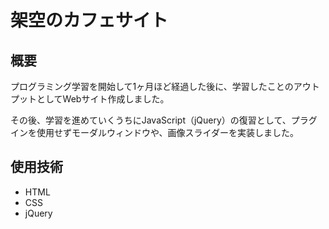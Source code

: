 # 架空のカフェサイト

## 概要
プログラミング学習を開始して1ヶ月ほど経過した後に、学習したことのアウトプットとしてWebサイト作成しました。

その後、学習を進めていくうちにJavaScript（jQuery）の復習として、プラグインを使用せずモーダルウィンドウや、画像スライダーを実装しました。

## 使用技術
- HTML
- CSS
- jQuery